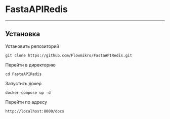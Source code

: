 # FastaAPIRedis
____
## Установка  
Установить репозиторий
```commandline
git clone https://github.com/Flowmikro/FastaAPIRedis.git
```
Перейти в директорию
```commandline
cd FastaAPIRedis
```
Запустить докер 
```commandline
docker-compose up -d
```
Перейти по адресу
```commandline
http://localhost:8000/docs
```
